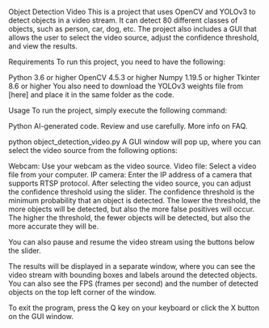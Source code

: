 Object Detection Video
This is a project that uses OpenCV and YOLOv3 to detect objects in a video stream. It can detect 80 different classes of objects, such as person, car, dog, etc. The project also includes a GUI that allows the user to select the video source, adjust the confidence threshold, and view the results.

Requirements
To run this project, you need to have the following:

Python 3.6 or higher
OpenCV 4.5.3 or higher
Numpy 1.19.5 or higher
Tkinter 8.6 or higher
You also need to download the YOLOv3 weights file from [here] and place it in the same folder as the code.

Usage
To run the project, simply execute the following command:

Python
AI-generated code. Review and use carefully. More info on FAQ.

python object_detection_video.py
A GUI window will pop up, where you can select the video source from the following options:

Webcam: Use your webcam as the video source.
Video file: Select a video file from your computer.
IP camera: Enter the IP address of a camera that supports RTSP protocol.
After selecting the video source, you can adjust the confidence threshold using the slider. The confidence threshold is the minimum probability that an object is detected. The lower the threshold, the more objects will be detected, but also the more false positives will occur. The higher the threshold, the fewer objects will be detected, but also the more accurate they will be.

You can also pause and resume the video stream using the buttons below the slider.

The results will be displayed in a separate window, where you can see the video stream with bounding boxes and labels around the detected objects. You can also see the FPS (frames per second) and the number of detected objects on the top left corner of the window.

To exit the program, press the Q key on your keyboard or click the X button on the GUI window.
